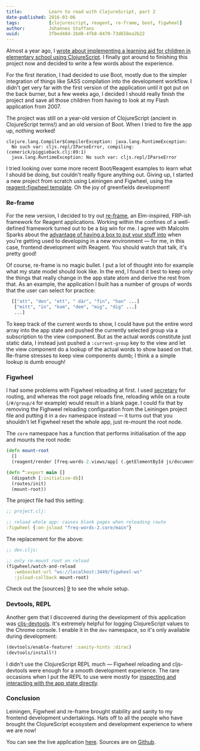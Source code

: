 ```yaml
---
title:          Learn to read with ClojureScript, part 2
date-published: 2016-03-06
tags:           [clojurescript, reagent, re-frame, boot, figwheel]
author:         Johannes Staffans
uuid:           3fbed48d-2bd8-4fb8-8470-73d658ea2b22
---
```


Almost a year ago, I [wrote about implementing a learning aid for children in elementary school using ClojureScript][1].
I finally got around to finishing this project now and decided to write a few words about the experience.

For the first iteration, I had decided to use Boot, mostly due to the simpler integration of things like
SASS compilation into the development workflow. I didn't get very far with the first version of the
application until it got put on the back burner, but a few weeks ago, I decided I should really finish
the project and save all those children from having to look at my Flash application from 2007.

The project was still on a year-old version of ClojureScript (ancient in ClojureScript terms!) and
an old version of Boot. When I tried to fire the app up, nothing worked!

```
clojure.lang.Compiler$CompilerException: java.lang.RuntimeException:
  No such var: cljs.repl/IParseError, compiling:(cemerick/piggieback.clj:89:1)
  java.lang.RuntimeException: No such var: cljs.repl/IParseError
```

I tried looking over some more recent Boot/Reagent examples to learn what I should be doing,
but couldn't really figure anything out. Giving up, I started a new project from scratch
using Leiningen and Figwheel, using the [reagent-figwheel template][2]. Oh the joy of greenfields
development!

### Re-frame

For the new version, I decided to try out [re-frame][3], an Elm-inspired, FRP-ish framework for Reagent applications.
Working within the confines of a well-defined framework turned out to be a big win for me. I agree
with Malcolm Sparks about the [advantage of having a box to put your stuff into][4] when you're
getting used to developing in a new environment — for me, in this case, frontend development with
Reagent. You should watch that talk, it's pretty good!

Of course, re-frame is no magic bullet. I put a lot of thought into for example what my state model
should look like. In the end, I found it best to keep only the things that really change in the
app state atom and derive the rest from that. As an example, the application I built has a number
of groups of words that the user can select for practice:

```clojure
  [["att", "den", "ett", " där", "fin", "han" ...]
   ["mitt", "in", "kom", "dem", "mig", "dig" ...]
   ...]

```
To keep track of the current words to show, I could have put the entire word array into the app state
and pushed the currently selected group via a subscription to the view component. But as the actual words constitute
just static data, I instead just pushed a `:current-group` key to the view and let the view component do a lookup of the actual
words to show based on that. Re-frame stresses to keep view components dumb; I think a a simple lookup is dumb enough!

### Figwheel

I had some problems with Figwheel reloading at first. I used [secretary][5] for routing, and whereas
the root page reloads fine, reloading while on a route (`/#/group/4` for example) would result in a blank
page. I could fix that by removing the Fighweel reloading configuration from the Leiningen project file and
putting it in a `dev` namespace instead — it turns out that you shouldn't let Figwheel reset the whole app,
just re-mount the root node.

The `core` namespace has a function that performs initialisation of the app and mounts the root node:

```clojure
(defn mount-root
  []
  (reagent/render [freq-words-2.views/app] (.getElementById js/document "app")))

(defn ^:export main []
  (dispatch [:initialise-db])
  (routes/init)
  (mount-root))
```

The project file had this setting:

```clojure
;; project.clj:

;; reload whole app: causes blank pages when reloading route
:figwheel {:on-jsload "freq-words-2.core/main"}
```

The replacement for the above:

```clojure
;; dev.cljs:

;; only re-mount root on reload
(figwheel/watch-and-reload
   :websocket-url "ws://localhost:3449/figwheel-ws"
   :jsload-callback mount-root)
```

Check out the [sources] [9] to see the whole setup.

### Devtools, REPL

Another gem that I discovered during the development of this application was [cljs-devtools][6].
It's extremely helpful for logging ClojureScript values to the Chrome console. I enable it
in the `dev` namespace, so it's only available during development:

```clojure
(devtools/enable-feature! :sanity-hints :dirac)
(devtools/install!)
```

I didn't use the ClojureScript REPL much — Figwheel reloading and cljs-devtools were enough for
a smooth development experience. The rare occasions when I put the REPL to use were mostly
for [inspecting and interacting with the app state directly][7].

### Conclusion

Leiningen, Figwheel and re-frame brought stability and sanity to my frontend development
undertakings. Hats off to all the people who have brought the ClojureScript ecosystem and
development experience to where we are now!

You can see the live application [here][8]. Sources are on [Github][9].

[1]: http://jstaffans.github.io/2015/05/25/freq-words.html
[2]: https://github.com/gadfly361/reagent-figwheel
[3]: https://github.com/Day8/re-frame
[4]: https://skillsmatter.com/skillscasts/6718-introduction-to-clojurescript-reagent-and-reframe
[5]: https://github.com/gf3/secretary
[6]: https://github.com/binaryage/cljs-devtools
[7]: https://github.com/Day8/re-frame/wiki/FAQ#5-how-can-i-inspect-app-db
[8]: http://www.kjellstaffans.fi/ord/
[9]: https://github.com/jstaffans/freq-words-2
